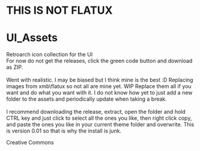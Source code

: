 # THIS IS NOT FLATUX
# UI_Assets
Retroarch icon collection for the UI<BR />
For now do not get the releases, click the green code button and download as ZIP.<BR />
<BR />
Went with realistic.
I may be biased but I think mine is the best :D
Replacing images from xmb\flatux so not all are mine yet. WIP
Replace them all if you want and do what you want with it.
I do not know how yet to just add a new folder to the assets and periodically update when taking a break.<BR />
<BR />
I recommend downloading the release, extract, open the folder and hold CTRL key and just click to select all the ones you like, then right click copy, and paste the ones you like in your current theme folder and overwrite. This is version 0.01 so that is why the install is junk.

Creative Commons
